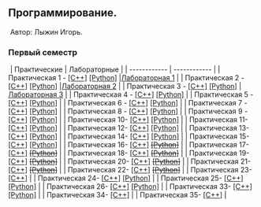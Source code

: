 ## Программирование.
​
Автор: Лыжин Игорь.
​
### Первый семестр
​
| Практические | Лабораторные |
| ------------ | ------------ |
| Практическая 1 - [[C++]](./Practice/01/C++/) [[Python]](./Practice/01/Python/) |[Лабораторная 1](./Lab/lab1/) |
| Практическая 2 - [[C++]](./Practice/02/C++/) [[Python]](./Practice/02/Python/) |[Лабораторная 2](./Lab/lab2/) |
| Практическая 3 - [[C++]](./Practice/03/C++/) [[Python]](./Practice/03/Python/) |[Лабораторная 3](./Lab/lab3/) |
| Практическая 4 - [[C++]](./Practice/04/C++/) [[Python]](./Practice/04/Python/) |
| Практическая 5 - [[C++]](./Practice/05/C++/) [[Python]](./Practice/05/Python/) |
| Практическая 6 - [[C++]](./Practice/06/C++/) [[Python]](./Practice/06/Python/) |
| Практическая 7 - [[C++]](./Practice/07/C++/) [[Python]](./Practice/07/Python/) |
| Практическая 8 - [[C++]](./Practice/08/C++/) [[Python]](./Practice/08/Python/) |
| Практическая 9 - [[C++]](./Practice/09/C++/) [[Python]](./Practice/09/Python/) |
| Практическая 10- [[C++]](./Practice/10/C++/) [[Python]](./Practice/10/Python/) |
| Практическая 11- [[C++]](./Practice/11/C++/) [[Python]](./Practice/11/Python/) |
| Практическая 12- [[C++]](./Practice/12/C++/) [[Python]](./Practice/12/Python/) |
| Практическая 13- [[C++]](./Practice/13/C++/) [[Python]](./Practice/13/Python/) |
| Практическая 14- [[C++]](./Practice/14/C++/) [[Python]](./Practice/14/Python/) |
| Практическая 15- [[C++]](./Practice/15/C++/) [[Python]](./Practice/15/Python/) |
| Практическая 16- [[C++]](./Practice/16/C++/) [<s>[Python]</s>](./Practice/16/Python/) | 
| Практическая 17- [[C++]](./Practice/17/C++/) [<s>[Python]</s>](./Practice/17/Python/) |
| Практическая 18- [[C++]](./Practice/18/C++/) [<s>[Python]</s>](./Practice/18/Python/) |
| Практическая 19- [[C++]](./Practice/19/C++/) [<s>[Python]</s>](./Practice/19/Python/) |
| Практическая 20- [[C++]](./Practice/20/C++/) [<s>[Python]</s>](./Practice/20/Python/) |
| Практическая 21- [[C++]](./Practice/21/C++/) [<s>[Python]</s>](./Practice/21/Python/) |
| Практическая 22- [[C++]](./Practice/22/C++/) [<s>[Python]</s>](./Practice/22/Python/) |
| Практическая 23- [[C++]](./Practice/23/C++/) |
| Практическая 24- [[C++]](./Practice/24/C++/) [[Python]](./Practice/24/Python/) |
| Практическая 25- [[C++]](./Practice/25/C++/) [[Python]](./Practice/25/Python/) |
| Практическая 26- [[C++]](./Practice/26/C++/) [[Python]](./Practice/26/Python/) |
| Практическая 33- [[C++]](./Practice/33/C++/) [[Python]](./Practice/33/Python/) |
| Практическая 34- [[C++]](./Practice/34/C++/) |
| Практическая 35- [[C++]](./Practice/35/C++/) |
